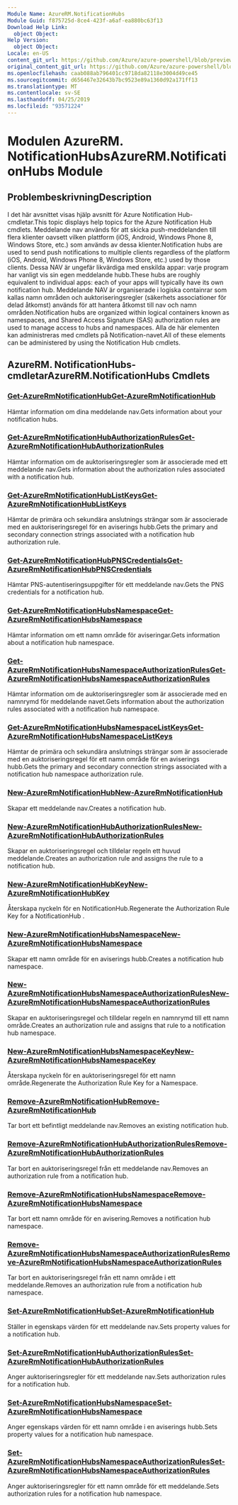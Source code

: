 ```yaml
---
Module Name: AzureRM.NotificationHubs
Module Guid: f875725d-8ce4-423f-a6af-ea880bc63f13
Download Help Link:
  object Object: 
Help Version:
  object Object: 
Locale: en-US
content_git_url: https://github.com/Azure/azure-powershell/blob/preview/src/ResourceManager/NotificationHubs/Commands.NotificationHubs/help/AzureRM.NotificationHubs.md
original_content_git_url: https://github.com/Azure/azure-powershell/blob/preview/src/ResourceManager/NotificationHubs/Commands.NotificationHubs/help/AzureRM.NotificationHubs.md
ms.openlocfilehash: caab088ab796401cc9718da82118e3004d49ce45
ms.sourcegitcommit: d656467e32643b7bc9523e89a1360d92a171ff13
ms.translationtype: MT
ms.contentlocale: sv-SE
ms.lasthandoff: 04/25/2019
ms.locfileid: "93571224"
---
```

# <span data-ttu-id="478d4-101">Modulen AzureRM. NotificationHubs</span><span class="sxs-lookup"><span data-stu-id="478d4-101">AzureRM.NotificationHubs Module</span></span>
## <span data-ttu-id="478d4-102">Problembeskrivning</span><span class="sxs-lookup"><span data-stu-id="478d4-102">Description</span></span>
<span data-ttu-id="478d4-103">I det här avsnittet visas hjälp avsnitt för Azure Notification Hub-cmdletar.</span><span class="sxs-lookup"><span data-stu-id="478d4-103">This topic displays help topics for the Azure Notification Hub cmdlets.</span></span> <span data-ttu-id="478d4-104">Meddelande nav används för att skicka push-meddelanden till flera klienter oavsett vilken plattform (iOS, Android, Windows Phone 8, Windows Store, etc.) som används av dessa klienter.</span><span class="sxs-lookup"><span data-stu-id="478d4-104">Notification hubs are used to send push notifications to multiple clients regardless of the platform (iOS, Android, Windows Phone 8, Windows Store, etc.) used by those clients.</span></span> <span data-ttu-id="478d4-105">Dessa NAV är ungefär likvärdiga med enskilda appar: varje program har vanligt vis sin egen meddelande hubb.</span><span class="sxs-lookup"><span data-stu-id="478d4-105">These hubs are roughly equivalent to individual apps: each of your apps will typically have its own notification hub.</span></span> <span data-ttu-id="478d4-106">Meddelande NAV är organiserade i logiska containrar som kallas namn områden och auktoriseringsregler (säkerhets associationer för delad åtkomst) används för att hantera åtkomst till nav och namn områden.</span><span class="sxs-lookup"><span data-stu-id="478d4-106">Notification hubs are organized within logical containers known as namespaces, and Shared Access Signature (SAS) authorization rules are used to manage access to hubs and namespaces.</span></span> <span data-ttu-id="478d4-107">Alla de här elementen kan administreras med cmdlets på Notification-navet.</span><span class="sxs-lookup"><span data-stu-id="478d4-107">All of these elements can be administered by using the Notification Hub cmdlets.</span></span>

## <span data-ttu-id="478d4-108">AzureRM. NotificationHubs-cmdletar</span><span class="sxs-lookup"><span data-stu-id="478d4-108">AzureRM.NotificationHubs Cmdlets</span></span>
### [<span data-ttu-id="478d4-109">Get-AzureRmNotificationHub</span><span class="sxs-lookup"><span data-stu-id="478d4-109">Get-AzureRmNotificationHub</span></span>](Get-AzureRmNotificationHub.md)
<span data-ttu-id="478d4-110">Hämtar information om dina meddelande nav.</span><span class="sxs-lookup"><span data-stu-id="478d4-110">Gets information about your notification hubs.</span></span>

### [<span data-ttu-id="478d4-111">Get-AzureRmNotificationHubAuthorizationRules</span><span class="sxs-lookup"><span data-stu-id="478d4-111">Get-AzureRmNotificationHubAuthorizationRules</span></span>](Get-AzureRmNotificationHubAuthorizationRules.md)
<span data-ttu-id="478d4-112">Hämtar information om de auktoriseringsregler som är associerade med ett meddelande nav.</span><span class="sxs-lookup"><span data-stu-id="478d4-112">Gets information about the authorization rules associated with a notification hub.</span></span>

### [<span data-ttu-id="478d4-113">Get-AzureRmNotificationHubListKeys</span><span class="sxs-lookup"><span data-stu-id="478d4-113">Get-AzureRmNotificationHubListKeys</span></span>](Get-AzureRmNotificationHubListKeys.md)
<span data-ttu-id="478d4-114">Hämtar de primära och sekundära anslutnings strängar som är associerade med en auktoriseringsregel för en aviserings hubb.</span><span class="sxs-lookup"><span data-stu-id="478d4-114">Gets the primary and secondary connection strings associated with a notification hub authorization rule.</span></span>

### [<span data-ttu-id="478d4-115">Get-AzureRmNotificationHubPNSCredentials</span><span class="sxs-lookup"><span data-stu-id="478d4-115">Get-AzureRmNotificationHubPNSCredentials</span></span>](Get-AzureRmNotificationHubPNSCredentials.md)
<span data-ttu-id="478d4-116">Hämtar PNS-autentiseringsuppgifter för ett meddelande nav.</span><span class="sxs-lookup"><span data-stu-id="478d4-116">Gets the PNS credentials for a notification hub.</span></span>

### [<span data-ttu-id="478d4-117">Get-AzureRmNotificationHubsNamespace</span><span class="sxs-lookup"><span data-stu-id="478d4-117">Get-AzureRmNotificationHubsNamespace</span></span>](Get-AzureRmNotificationHubsNamespace.md)
<span data-ttu-id="478d4-118">Hämtar information om ett namn område för aviseringar.</span><span class="sxs-lookup"><span data-stu-id="478d4-118">Gets information about a notification hub namespace.</span></span>

### [<span data-ttu-id="478d4-119">Get-AzureRmNotificationHubsNamespaceAuthorizationRules</span><span class="sxs-lookup"><span data-stu-id="478d4-119">Get-AzureRmNotificationHubsNamespaceAuthorizationRules</span></span>](Get-AzureRmNotificationHubsNamespaceAuthorizationRules.md)
<span data-ttu-id="478d4-120">Hämtar information om de auktoriseringsregler som är associerade med en namnrymd för meddelande navet.</span><span class="sxs-lookup"><span data-stu-id="478d4-120">Gets information about the authorization rules associated with a notification hub namespace.</span></span>

### [<span data-ttu-id="478d4-121">Get-AzureRmNotificationHubsNamespaceListKeys</span><span class="sxs-lookup"><span data-stu-id="478d4-121">Get-AzureRmNotificationHubsNamespaceListKeys</span></span>](Get-AzureRmNotificationHubsNamespaceListKeys.md)
<span data-ttu-id="478d4-122">Hämtar de primära och sekundära anslutnings strängar som är associerade med en auktoriseringsregel för ett namn område för en aviserings hubb.</span><span class="sxs-lookup"><span data-stu-id="478d4-122">Gets the primary and secondary connection strings associated with a notification hub namespace authorization rule.</span></span>

### [<span data-ttu-id="478d4-123">New-AzureRmNotificationHub</span><span class="sxs-lookup"><span data-stu-id="478d4-123">New-AzureRmNotificationHub</span></span>](New-AzureRmNotificationHub.md)
<span data-ttu-id="478d4-124">Skapar ett meddelande nav.</span><span class="sxs-lookup"><span data-stu-id="478d4-124">Creates a notification hub.</span></span>

### [<span data-ttu-id="478d4-125">New-AzureRmNotificationHubAuthorizationRules</span><span class="sxs-lookup"><span data-stu-id="478d4-125">New-AzureRmNotificationHubAuthorizationRules</span></span>](New-AzureRmNotificationHubAuthorizationRules.md)
<span data-ttu-id="478d4-126">Skapar en auktoriseringsregel och tilldelar regeln ett huvud meddelande.</span><span class="sxs-lookup"><span data-stu-id="478d4-126">Creates an authorization rule and assigns the rule to a notification hub.</span></span>

### [<span data-ttu-id="478d4-127">New-AzureRmNotificationHubKey</span><span class="sxs-lookup"><span data-stu-id="478d4-127">New-AzureRmNotificationHubKey</span></span>](New-AzureRmNotificationHubKey.md)
<span data-ttu-id="478d4-128">Återskapa nyckeln för en NotificationHub.</span><span class="sxs-lookup"><span data-stu-id="478d4-128">Regenerate the Authorization Rule Key for a NotificationHub .</span></span>

### [<span data-ttu-id="478d4-129">New-AzureRmNotificationHubsNamespace</span><span class="sxs-lookup"><span data-stu-id="478d4-129">New-AzureRmNotificationHubsNamespace</span></span>](New-AzureRmNotificationHubsNamespace.md)
<span data-ttu-id="478d4-130">Skapar ett namn område för en aviserings hubb.</span><span class="sxs-lookup"><span data-stu-id="478d4-130">Creates a notification hub namespace.</span></span>

### [<span data-ttu-id="478d4-131">New-AzureRmNotificationHubsNamespaceAuthorizationRules</span><span class="sxs-lookup"><span data-stu-id="478d4-131">New-AzureRmNotificationHubsNamespaceAuthorizationRules</span></span>](New-AzureRmNotificationHubsNamespaceAuthorizationRules.md)
<span data-ttu-id="478d4-132">Skapar en auktoriseringsregel och tilldelar regeln en namnrymd till ett namn område.</span><span class="sxs-lookup"><span data-stu-id="478d4-132">Creates an authorization rule and assigns that rule to a notification hub namespace.</span></span>

### [<span data-ttu-id="478d4-133">New-AzureRmNotificationHubsNamespaceKey</span><span class="sxs-lookup"><span data-stu-id="478d4-133">New-AzureRmNotificationHubsNamespaceKey</span></span>](New-AzureRmNotificationHubsNamespaceKey.md)
<span data-ttu-id="478d4-134">Återskapa nyckeln för en auktoriseringsregel för ett namn område.</span><span class="sxs-lookup"><span data-stu-id="478d4-134">Regenerate the Authorization Rule Key for a Namespace.</span></span>

### [<span data-ttu-id="478d4-135">Remove-AzureRmNotificationHub</span><span class="sxs-lookup"><span data-stu-id="478d4-135">Remove-AzureRmNotificationHub</span></span>](Remove-AzureRmNotificationHub.md)
<span data-ttu-id="478d4-136">Tar bort ett befintligt meddelande nav.</span><span class="sxs-lookup"><span data-stu-id="478d4-136">Removes an existing notification hub.</span></span>

### [<span data-ttu-id="478d4-137">Remove-AzureRmNotificationHubAuthorizationRules</span><span class="sxs-lookup"><span data-stu-id="478d4-137">Remove-AzureRmNotificationHubAuthorizationRules</span></span>](Remove-AzureRmNotificationHubAuthorizationRules.md)
<span data-ttu-id="478d4-138">Tar bort en auktoriseringsregel från ett meddelande nav.</span><span class="sxs-lookup"><span data-stu-id="478d4-138">Removes an authorization rule from a notification hub.</span></span>

### [<span data-ttu-id="478d4-139">Remove-AzureRmNotificationHubsNamespace</span><span class="sxs-lookup"><span data-stu-id="478d4-139">Remove-AzureRmNotificationHubsNamespace</span></span>](Remove-AzureRmNotificationHubsNamespace.md)
<span data-ttu-id="478d4-140">Tar bort ett namn område för en avisering.</span><span class="sxs-lookup"><span data-stu-id="478d4-140">Removes a notification hub namespace.</span></span>

### [<span data-ttu-id="478d4-141">Remove-AzureRmNotificationHubsNamespaceAuthorizationRules</span><span class="sxs-lookup"><span data-stu-id="478d4-141">Remove-AzureRmNotificationHubsNamespaceAuthorizationRules</span></span>](Remove-AzureRmNotificationHubsNamespaceAuthorizationRules.md)
<span data-ttu-id="478d4-142">Tar bort en auktoriseringsregel från ett namn område i ett meddelande.</span><span class="sxs-lookup"><span data-stu-id="478d4-142">Removes an authorization rule from a notification hub namespace.</span></span>

### [<span data-ttu-id="478d4-143">Set-AzureRmNotificationHub</span><span class="sxs-lookup"><span data-stu-id="478d4-143">Set-AzureRmNotificationHub</span></span>](Set-AzureRmNotificationHub.md)
<span data-ttu-id="478d4-144">Ställer in egenskaps värden för ett meddelande nav.</span><span class="sxs-lookup"><span data-stu-id="478d4-144">Sets property values for a notification hub.</span></span>

### [<span data-ttu-id="478d4-145">Set-AzureRmNotificationHubAuthorizationRules</span><span class="sxs-lookup"><span data-stu-id="478d4-145">Set-AzureRmNotificationHubAuthorizationRules</span></span>](Set-AzureRmNotificationHubAuthorizationRules.md)
<span data-ttu-id="478d4-146">Anger auktoriseringsregler för ett meddelande nav.</span><span class="sxs-lookup"><span data-stu-id="478d4-146">Sets authorization rules for a notification hub.</span></span>

### [<span data-ttu-id="478d4-147">Set-AzureRmNotificationHubsNamespace</span><span class="sxs-lookup"><span data-stu-id="478d4-147">Set-AzureRmNotificationHubsNamespace</span></span>](Set-AzureRmNotificationHubsNamespace.md)
<span data-ttu-id="478d4-148">Anger egenskaps värden för ett namn område i en aviserings hubb.</span><span class="sxs-lookup"><span data-stu-id="478d4-148">Sets property values for a notification hub namespace.</span></span>

### [<span data-ttu-id="478d4-149">Set-AzureRmNotificationHubsNamespaceAuthorizationRules</span><span class="sxs-lookup"><span data-stu-id="478d4-149">Set-AzureRmNotificationHubsNamespaceAuthorizationRules</span></span>](Set-AzureRmNotificationHubsNamespaceAuthorizationRules.md)
<span data-ttu-id="478d4-150">Anger auktoriseringsregler för ett namn område för ett meddelande.</span><span class="sxs-lookup"><span data-stu-id="478d4-150">Sets authorization rules for a notification hub namespace.</span></span>

